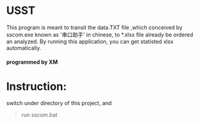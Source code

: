 # USST
 This program is meant to transit the data.TXT file ,which conceived by sscom.exe known as '串口助手' in chinese, to *.xlsx file already be ordered an analyzed. By running this application, you can get statisted xlsx automatically.
#### programmed by XM
# Instruction:
switch under directory of this project, and
> run sscom.bat

